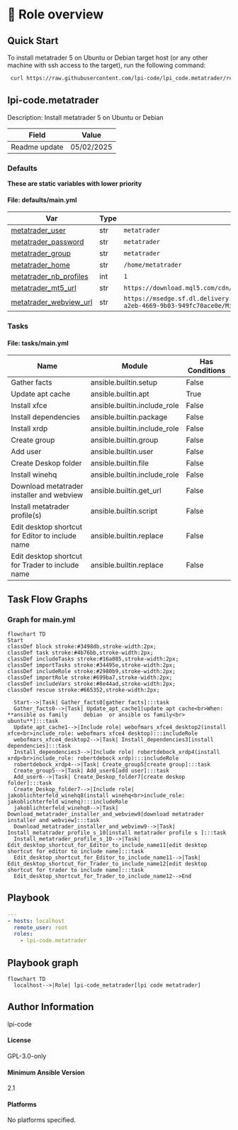 <!-- DOCSIBLE START -->

# 📃 Role overview

## Quick Start

To install metatrader 5 on Ubuntu or Debian target host (or any other machine with ssh access to the target), run the following command:

```bash
 curl https://raw.githubusercontent.com/lpi-code/lpi_code.metatrader/refs/heads/main/setup.sh | bash && cd lpi-code.metatrader && bash launch.sh
```


## lpi-code.metatrader



Description: Install metatrader 5 on Ubuntu or Debian


| Field                | Value           |
|--------------------- |-----------------|
| Readme update        | 05/02/2025 |






### Defaults

**These are static variables with lower priority**

#### File: defaults/main.yml

| Var          | Type         | Value       |Required    | Title       |
|--------------|--------------|-------------|-------------|-------------|
| [metatrader_user](defaults/main.yml#L3)   | str   | `metatrader` |    n/a  |  n/a |
| [metatrader_password](defaults/main.yml#L4)   | str   | `metatrader` |    n/a  |  n/a |
| [metatrader_group](defaults/main.yml#L5)   | str   | `metatrader` |    n/a  |  n/a |
| [metatrader_home](defaults/main.yml#L6)   | str   | `/home/metatrader` |    n/a  |  n/a |
| [metatrader_nb_profiles](defaults/main.yml#L7)   | int   | `1` |    n/a  |  n/a |
| [metatrader_mt5_url](defaults/main.yml#L8)   | str   | `https://download.mql5.com/cdn/web/metaquotes.software.corp/mt5/mt5setup.exe` |    n/a  |  n/a |
| [metatrader_webview_url](defaults/main.yml#L9)   | str   | `https://msedge.sf.dl.delivery.mp.microsoft.com/filestreamingservice/files/c1336fd6-a2eb-4669-9b03-949fc70ace0e/MicrosoftEdgeWebview2Setup.exe` |    n/a  |  n/a |





### Tasks


#### File: tasks/main.yml

| Name | Module | Has Conditions |
| ---- | ------ | --------- |
| Gather facts | ansible.builtin.setup | False |
| Update apt cache | ansible.builtin.apt | True |
| Install xfce | ansible.builtin.include_role | False |
| Install dependencies | ansible.builtin.package | False |
| Install xrdp | ansible.builtin.include_role | False |
| Create group | ansible.builtin.group | False |
| Add user | ansible.builtin.user | False |
| Create Deskop folder | ansible.builtin.file | False |
| Install winehq | ansible.builtin.include_role | False |
| Download metatrader installer and webview | ansible.builtin.get_url | False |
| Install metatrader profile(s) | ansible.builtin.script | False |
| Edit desktop shortcut for Editor to include name | ansible.builtin.replace | False |
| Edit desktop shortcut for Trader to include name | ansible.builtin.replace | False |


## Task Flow Graphs



### Graph for main.yml

```mermaid
flowchart TD
Start
classDef block stroke:#3498db,stroke-width:2px;
classDef task stroke:#4b76bb,stroke-width:2px;
classDef includeTasks stroke:#16a085,stroke-width:2px;
classDef importTasks stroke:#34495e,stroke-width:2px;
classDef includeRole stroke:#2980b9,stroke-width:2px;
classDef importRole stroke:#699ba7,stroke-width:2px;
classDef includeVars stroke:#8e44ad,stroke-width:2px;
classDef rescue stroke:#665352,stroke-width:2px;

  Start-->|Task| Gather_facts0[gather facts]:::task
  Gather_facts0-->|Task| Update_apt_cache1[update apt cache<br>When: **ansible os family     debian  or ansible os family<br>    ubuntu**]:::task
  Update_apt_cache1-->|Include role| webofmars_xfce4_desktop2(install xfce<br>include_role: webofmars xfce4 desktop):::includeRole
  webofmars_xfce4_desktop2-->|Task| Install_dependencies3[install dependencies]:::task
  Install_dependencies3-->|Include role| robertdebock_xrdp4(install xrdp<br>include_role: robertdebock xrdp):::includeRole
  robertdebock_xrdp4-->|Task| Create_group5[create group]:::task
  Create_group5-->|Task| Add_user6[add user]:::task
  Add_user6-->|Task| Create_Deskop_folder7[create deskop folder]:::task
  Create_Deskop_folder7-->|Include role| jakoblichterfeld_winehq8(install winehq<br>include_role: jakoblichterfeld winehq):::includeRole
  jakoblichterfeld_winehq8-->|Task| Download_metatrader_installer_and_webview9[download metatrader installer and webview]:::task
  Download_metatrader_installer_and_webview9-->|Task| Install_metatrader_profile_s_10[install metatrader profile s ]:::task
  Install_metatrader_profile_s_10-->|Task| Edit_desktop_shortcut_for_Editor_to_include_name11[edit desktop shortcut for editor to include name]:::task
  Edit_desktop_shortcut_for_Editor_to_include_name11-->|Task| Edit_desktop_shortcut_for_Trader_to_include_name12[edit desktop shortcut for trader to include name]:::task
  Edit_desktop_shortcut_for_Trader_to_include_name12-->End
```


## Playbook

```yml
---
- hosts: localhost
  remote_user: root
  roles:
    - lpi-code.metatrader

```
## Playbook graph
```mermaid
flowchart TD
  localhost-->|Role| lpi-code_metatrader[lpi code metatrader]
```

## Author Information
lpi-code

#### License

GPL-3.0-only

#### Minimum Ansible Version

2.1

#### Platforms

No platforms specified.
<!-- DOCSIBLE END -->